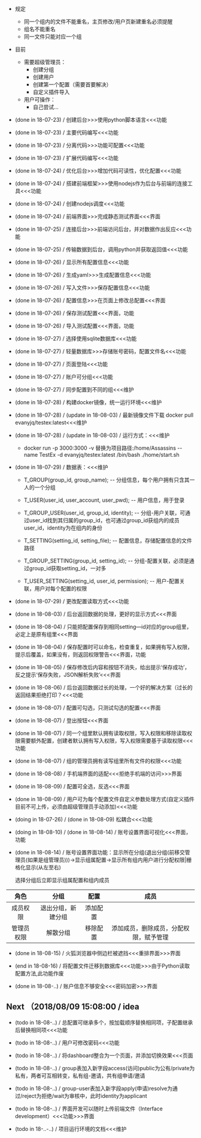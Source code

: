 - 规定
    - 同一个组内的文件不能重名，主页修改/用户页新建重名必须提醒
    - 组名不能重名
    - 同一文件只能对应一个组
    
- 目前
    - 需要超级管理员：
        - 创建分组
        - 创建用户
        - 创建第一个配置（需要首要解决）
        - 自定义插件导入
    - 用户可操作：
        - 自己尝试...

- (done in 18-07-23) / 创建后台>>>使用python脚本语言<<<功能

- (done in 18-07-23) / 主要代码编写<<<功能

- (done in 18-07-23) / 分离代码>>>功能可配置<<<功能

- (done in 18-07-23) / 扩展代码编写<<<功能

- (done in 18-07-24) / 优化后台>>>增加代码可读性，优化配置<<<功能

- (done in 18-07-24) / 搭建前端框架>>>使用nodejs作为后台与前端的连接工具<<<功能

- (done in 18-07-24) / 创建nodejs调度<<<功能

- (done in 18-07-24) / 前端界面>>>完成静态测试界面<<<界面

- (done in 18-07-25) / 连接后台>>>前端访问后台，并对数据作出反应<<<功能

- (done in 18-07-25) / 传输数据到后台，调用python并获取返回值<<<功能

- (done in 18-07-26) / 显示所有配置信息<<<功能

- (done in 18-07-26) / 生成yaml>>>生成配置信息<<<功能

- (done in 18-07-26) / 写入文件>>>保存配置信息<<<功能

- (done in 18-07-26) / 配置信息>>>在页面上修改总配置<<<界面

- (done in 18-07-26) / 保存测试配置<<<界面，功能

- (done in 18-07-26) / 导入测试配置<<<界面，功能

- (done in 18-07-27) / 选择使用sqlite数据库<<<功能

- (done in 18-07-27) / 轻量数据库>>>存储账号密码，配置文件名<<<功能

- (done in 18-07-27) / 页面登陆<<<功能

- (done in 18-07-27) / 账户可分组<<<功能

- (done in 18-07-27) / 同步配置到不同的组<<<维护

- (done in 18-07-28) / 构建docker镜像，统一运行环境<<<维护

- (done in 18-07-28) / (update in 18-08-03) / 最新镜像文件下载 docker pull evanyjq/testex:latest<<<维护

- (done in 18-07-28) / (update in 18-08-03) / 运行方式：<<<维护

    - docker run -p 3000:3000 -v 替换为项目路径:/home/Assassins --name TestEx -d evanyjq/testex:latest /bin/bash ./home/start.sh

- (done in 18-07-29) / 数据表：<<<维护

  - T_GROUP(group_id, group_name); -- 分组信息，每个用户拥有只含其一人的一个分组

  - T_USER(user_id, user_account, user_pwd); -- 用户信息，用于登录

  - T_GROUP_USER(user_id, group_id, identity); -- 分组-用户关联，可通过user_id找到其归属的group_id，也可通过group_id获组内的成员user_id，identity为在组内的身份

  - T_SETTING(setting_id, setting_file); -- 配置信息，存储配置信息的文件路径

  - T_GROUP_SETTING(group_id, setting_id); -- 分组-配置关联，必须是通过group_id获取setting_id，一对多

  - T_USER_SETTING(setting_id, user_id, permission); -- 用户-配置关联，用户对每个配置的权限

- (done in 18-07-29) / 更改配置读取方式<<<功能

- (done in 18-08-03) / 后台返回数据的处理，更好的显示方式<<<界面

- (done in 18-08-04) / 只能把配置保存到相同setting—id对应的group组里，必定上是原有组里<<<界面

- (done in 18-08-04) / 保存配置时可以命名，检查重复，如果拥有写入权限，提示后覆盖，如果没有，则返回权限警告<<<界面，功能

- (done in 18-08-05) / 保存修改后内容和按钮不消失，给出提示‘保存成功’，反之提示‘保存失败，JSON解析失败’<<<界面

- (done in 18-08-06) / 后台返回数据过长的处理，一个好的解决方案（过长的返回结果拒绝打印？<<<功能

- (done in 18-08-07) / 配置可勾选，只测试勾选的配置<<<界面

- (done in 18-08-07) / 登出按钮<<<界面

- (done in 18-08-07) / 同一个组里默认拥有读取权限，写入权限和移除读取权限需要额外配置，创建者默认拥有写入权限，写入权限需要基于读取权限<<<功能

- (done in 18-08-07) / 组的管理员拥有读写组里所有文件的权限<<<功能

- (done in 18-08-08) / 手机端界面的适配<<<拒绝手机端的访问>>>界面

- (done in 18-08-09) / 配置可全选，反选<<<界面

- (done in 18-08-09) / 用户可为每个配置文件自定义参数处理方式(自定义插件目前不可上传，必须由超级管理员手动添加)<<<功能

- (doing in 18-07-26) / (done in 18-08-09) 松耦合<<<功能

- (doing in 18-08-10) / (done in 18-08-14) / 账号设置界面可视化<<<界面，功能

- (done in 18-08-14) / 账号设置界面功能：显示所在分组(退出分组(前移交管理员(如果是组管理员)))->显示组属配置->显示所有组内用户进行分配权限|栅格化显示(从左至右)

    选择分组后立即显示组属配置和组内成员

|    角色    |        分组        |   配置   |                  成员                  |
| :--------: | :----------------: | :------: | :------------------------------------: |
|  成员权限  | 退出分组，新建分组 | 添加配置 |                                        |
| 管理员权限 |      解散分组      | 移除配置 | 添加成员，删除成员，分配权限，赋予管理 |

- (done in 18-08-15) / 火狐浏览器中侧边栏被遮挡<<<重排界面>>>界面

- (end in 18-08-16) / 将配置文件迁移到数据库<<<功能>>>由于Python读取配置方法,此功能作废

- (done in 18-08-..) / 账户信息不够安全<<<密码加密>>>界面

## Next （2018/08/09 15:08:00 / idea

- (todo in 18-08-..) / 总配置可继承多个，按加载顺序替换相同项，子配置继承后替换相同项<<<功能

- (todo in 18-08-..) / 用户可修改密码<<<功能

- (todo in 18-08-..) / 将dashboard整合为一个页面，并添加切换效果<<<页面

- (todo in 18-08-..) / group表加入新字段access(访问)public为公有/private为私有，两者可互相转变，私有组-邀请，共有组申请/邀请

- (todo in 18-08-..) / group-user表加入新字段apply(申请)resolve为通过/reject为拒绝/wait为审核中，此时identity为applicant

- (todo in 18-08-..) / 界面开发可以随时上传前端文件（Interface development）<<<功能>>>界面

- (todo in 18-..-..) / 项目运行环境的文档<<<维护


